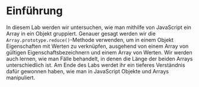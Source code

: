 # Einführung

In diesem Lab werden wir untersuchen, wie man mithilfe von JavaScript ein Array in ein Objekt gruppiert. Genauer gesagt werden wir die `Array.prototype.reduce()`-Methode verwenden, um in einem Objekt Eigenschaften mit Werten zu verknüpfen, ausgehend von einem Array von gültigen Eigenschaftsbezeichnern und einem Array von Werten. Wir werden auch lernen, wie man Fälle behandelt, in denen die Länge der beiden Arrays unterschiedlich ist. Am Ende des Labs werdet ihr ein tieferes Verständnis dafür gewonnen haben, wie man in JavaScript Objekte und Arrays manipuliert.

